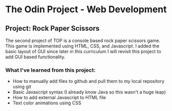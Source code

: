 # The Odin Project - Web Development #
## Project: Rock Paper Scissors ##
The second project of TOP is a console based rock paper scissors game. This game
is implemented using HTML, CSS, and Javascript. I added the basic layout of GUI since
later in this curriculum I will revisit this project to add GUI based functionality.

### What I've learned from this project: ###
* How to manually add files to github and pull them to my local repository using git
* Basic Javascript syntax (I already know Java so this wasn't a huge leap)
* How to add external Javascript to HTML file
* Text color animations using CSS